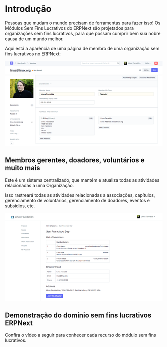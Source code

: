 # Introdução



Pessoas que mudam o mundo precisam de ferramentas para fazer isso! Os Módulos Sem Fins Lucrativos do ERPNext são projetados para organizações sem fins lucrativos, para que possam cumprir bem sua nobre causa de um mundo melhor.


Aqui está a aparência de uma página de membro de uma organização sem fins lucrativos no ERPNext:


![Sem fins lucrativos](/files/non-profit-hero-linus.png)


## Membros gerentes, doadores, voluntários e muito mais


Este é um sistema centralizado, que mantém e atualiza todas as atividades relacionadas a uma Organização.


Isso rastreará todas as atividades relacionadas a associações, capítulos, gerenciamento de voluntários, gerenciamento de doadores, eventos e subsídios, etc.


![Sem fins lucrativos](/files/chapter.png)


## Demonstração do domínio sem fins lucrativos ERPNext


Confira o vídeo a seguir para conhecer cada recurso do módulo sem fins lucrativos.









